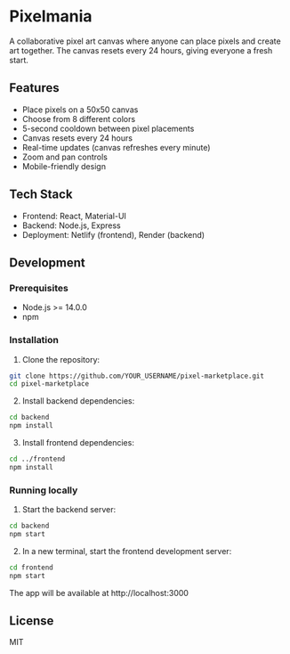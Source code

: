 # Pixelmania

A collaborative pixel art canvas where anyone can place pixels and create art together. The canvas resets every 24 hours, giving everyone a fresh start.

## Features

- Place pixels on a 50x50 canvas
- Choose from 8 different colors
- 5-second cooldown between pixel placements
- Canvas resets every 24 hours
- Real-time updates (canvas refreshes every minute)
- Zoom and pan controls
- Mobile-friendly design

## Tech Stack

- Frontend: React, Material-UI
- Backend: Node.js, Express
- Deployment: Netlify (frontend), Render (backend)

## Development

### Prerequisites

- Node.js >= 14.0.0
- npm

### Installation

1. Clone the repository:
```bash
git clone https://github.com/YOUR_USERNAME/pixel-marketplace.git
cd pixel-marketplace
```

2. Install backend dependencies:
```bash
cd backend
npm install
```

3. Install frontend dependencies:
```bash
cd ../frontend
npm install
```

### Running locally

1. Start the backend server:
```bash
cd backend
npm start
```

2. In a new terminal, start the frontend development server:
```bash
cd frontend
npm start
```

The app will be available at http://localhost:3000

## License

MIT
